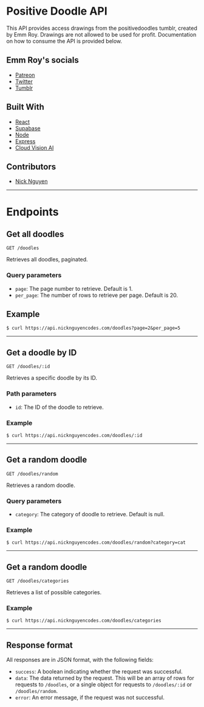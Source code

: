 # Positive Doodle API

This API provides access drawings from the positivedoodles tumblr, created by Emm Roy. Drawings are not allowed to be used for profit. Documentation on how to consume the API is provided below.

## Emm Roy's socials
 - [Patreon](https://www.patreon.com/emmnotemma)
 - [Twitter](https://twitter.com/emmnotemma)
 - [Tumblr](https://positivedoodles.tumblr.com/)

## Built With
 - [React](https://reactjs.org/)
 - [Supabase](https://supabase.com/)
 - [Node](https://nodejs.org/en/)
 - [Express](https://expressjs.com/)
 - [Cloud Vision AI](https://cloud.google.com/vision)

## Contributors 
 - [Nick Nguyen](https://github.com/nguyennick197)

---

# Endpoints

## Get all doodles        

`GET /doodles`

Retrieves all doodles, paginated.

### Query parameters

- `page`: The page number to retrieve. Default is 1.
- `per_page`: The number of rows to retrieve per page. Default is 20.

## Example

`$ curl https://api.nicknguyencodes.com/doodles?page=2&per_page=5`

---

## Get a doodle by ID

`GET /doodles/:id`

Retrieves a specific doodle by its ID.

### Path parameters

- `id`: The ID of the doodle to retrieve.

### Example

`$ curl https://api.nicknguyencodes.com/doodles/:id`

---

## Get a random doodle

`GET /doodles/random`

Retrieves a random doodle.

### Query parameters

- `category`: The category of doodle to retrieve. Default is null.

### Example

`$ curl https://api.nicknguyencodes.com/doodles/random?category=cat`

---

## Get a random doodle

`GET /doodles/categories`

Retrieves a list of possible categories.

### Example

`$ curl https://api.nicknguyencodes.com/doodles/categories`

---

## Response format

All responses are in JSON format, with the following fields:

- `success`: A boolean indicating whether the request was successful.
- `data`: The data returned by the request. This will be an array of rows for requests to `/doodles`, or a single object for requests to `/doodles/:id` or `/doodles/random`.
- `error`: An error message, if the request was not successful.



